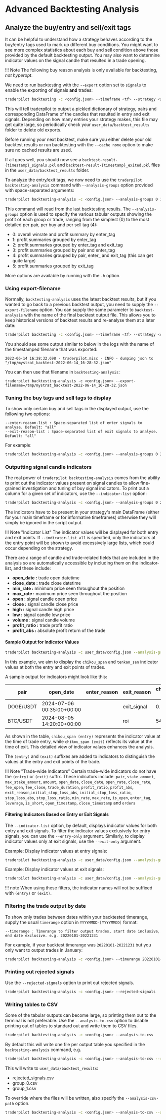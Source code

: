 # Advanced Backtesting Analysis

## Analyze the buy/entry and sell/exit tags

It can be helpful to understand how a strategy behaves according to the buy/entry tags used to
mark up different buy conditions. You might want to see more complex statistics about each buy and
sell condition above those provided by the default backtesting output. You may also want to
determine indicator values on the signal candle that resulted in a trade opening.

!!! Note
    The following buy reason analysis is only available for backtesting, *not hyperopt*.

We need to run backtesting with the `--export` option set to `signals` to enable the exporting of
signals **and** trades:

``` bash
traderpilot backtesting -c <config.json> --timeframe <tf> --strategy <strategy_name> --timerange=<timerange> --export=signals
```

This will tell traderpilot to output a pickled dictionary of strategy, pairs and corresponding
DataFrame of the candles that resulted in entry and exit signals.
Depending on how many entries your strategy makes, this file may get quite large, so periodically check your `user_data/backtest_results` folder to delete old exports.

Before running your next backtest, make sure you either delete your old backtest results or run
backtesting with the `--cache none` option to make sure no cached results are used.

If all goes well, you should now see a `backtest-result-{timestamp}_signals.pkl` and `backtest-result-{timestamp}_exited.pkl` files in the `user_data/backtest_results` folder.

To analyze the entry/exit tags, we now need to use the `traderpilot backtesting-analysis` command
with `--analysis-groups` option provided with space-separated arguments:

``` bash
traderpilot backtesting-analysis -c <config.json> --analysis-groups 0 1 2 3 4 5
```

This command will read from the last backtesting results. The `--analysis-groups` option is
used to specify the various tabular outputs showing the profit of each group or trade,
ranging from the simplest (0) to the most detailed per pair, per buy and per sell tag (4):

* 0: overall winrate and profit summary by enter_tag
* 1: profit summaries grouped by enter_tag
* 2: profit summaries grouped by enter_tag and exit_tag
* 3: profit summaries grouped by pair and enter_tag
* 4: profit summaries grouped by pair, enter_ and exit_tag (this can get quite large)
* 5: profit summaries grouped by exit_tag

More options are available by running with the `-h` option.

### Using export-filename

Normally, `backtesting-analysis` uses the latest backtest results, but if you wanted to go
back to a previous backtest output, you need to supply the `--export-filename` option.
You can supply the same parameter to `backtest-analysis` with the name of the final backtest
output file. This allows you to keep historical versions of backtest results and re-analyse
them at a later date:

``` bash
traderpilot backtesting -c <config.json> --timeframe <tf> --strategy <strategy_name> --timerange=<timerange> --export=signals --export-filename=/tmp/mystrat_backtest.json
```

You should see some output similar to below in the logs with the name of the timestamped
filename that was exported:

```
2022-06-14 16:28:32,698 - traderpilot.misc - INFO - dumping json to "/tmp/mystrat_backtest-2022-06-14_16-28-32.json"
```

You can then use that filename in `backtesting-analysis`:

```
traderpilot backtesting-analysis -c <config.json> --export-filename=/tmp/mystrat_backtest-2022-06-14_16-28-32.json
```

### Tuning the buy tags and sell tags to display

To show only certain buy and sell tags in the displayed output, use the following two options:

```
--enter-reason-list : Space-separated list of enter signals to analyse. Default: "all"
--exit-reason-list : Space-separated list of exit signals to analyse. Default: "all"
```

For example:

```bash
traderpilot backtesting-analysis -c <config.json> --analysis-groups 0 2 --enter-reason-list enter_tag_a enter_tag_b --exit-reason-list roi custom_exit_tag_a stop_loss
```

### Outputting signal candle indicators

The real power of `traderpilot backtesting-analysis` comes from the ability to print out the indicator
values present on signal candles to allow fine-grained investigation and tuning of buy signal
indicators. To print out a column for a given set of indicators, use the `--indicator-list`
option:

```bash
traderpilot backtesting-analysis -c <config.json> --analysis-groups 0 2 --enter-reason-list enter_tag_a enter_tag_b --exit-reason-list roi custom_exit_tag_a stop_loss --indicator-list rsi rsi_1h bb_lowerband ema_9 macd macdsignal
```

The indicators have to be present in your strategy's main DataFrame (either for your main
timeframe or for informative timeframes) otherwise they will simply be ignored in the script
output.

!!! Note "Indicator List"
    The indicator values will be displayed for both entry and exit points. If `--indicator-list all` is specified, 
    only the indicators at the entry point will be shown to avoid excessively large lists, which could occur depending on the strategy.

There are a range of candle and trade-related fields that are included in the analysis so are 
automatically accessible by including them on the indicator-list, and these include:

- **open_date     :** trade open datetime
- **close_date    :** trade close datetime
- **min_rate      :** minimum price seen throughout the position
- **max_rate      :** maximum price seen throughout the position
- **open          :** signal candle open price
- **close         :** signal candle close price
- **high          :** signal candle high price
- **low           :** signal candle low price
- **volume        :** signal candle volume
- **profit_ratio  :** trade profit ratio
- **profit_abs    :** absolute profit return of the trade 

#### Sample Output for Indicator Values

```bash
traderpilot backtesting-analysis -c user_data/config.json --analysis-groups 0 --indicator-list chikou_span tenkan_sen 
```

In this example,
we aim to display the `chikou_span` and `tenkan_sen` indicator values at both the entry and exit points of trades.

A sample output for indicators might look like this:

| pair      | open_date                 | enter_reason | exit_reason | chikou_span (entry) | tenkan_sen (entry) | chikou_span (exit) | tenkan_sen (exit) |
|-----------|---------------------------|--------------|-------------|---------------------|--------------------|--------------------|-------------------|
| DOGE/USDT | 2024-07-06 00:35:00+00:00 |              | exit_signal | 0.105               | 0.106              | 0.105              | 0.107             |
| BTC/USDT  | 2024-08-05 14:20:00+00:00 |              | roi         | 54643.440           | 51696.400          | 54386.000          | 52072.010         |

As shown in the table, `chikou_span (entry)` represents the indicator value at the time of trade entry, 
while `chikou_span (exit)` reflects its value at the time of exit. 
This detailed view of indicator values enhances the analysis.

The `(entry)` and `(exit)` suffixes are added to indicators
to distinguish the values at the entry and exit points of the trade.

!!! Note "Trade-wide Indicators"
    Certain trade-wide indicators do not have the `(entry)` or `(exit)` suffix. These indicators include: `pair`, `stake_amount`, 
    `max_stake_amount`, `amount`, `open_date`, `close_date`, `open_rate`, `close_rate`, `fee_open`, `fee_close`, `trade_duration`, 
    `profit_ratio`, `profit_abs`, `exit_reason`,`initial_stop_loss_abs`, `initial_stop_loss_ratio`, `stop_loss_abs`, `stop_loss_ratio`, 
    `min_rate`, `max_rate`, `is_open`, `enter_tag`, `leverage`, `is_short`, `open_timestamp`, `close_timestamp` and `orders`

#### Filtering Indicators Based on Entry or Exit Signals

The `--indicator-list` option, by default, displays indicator values for both entry and exit signals. To filter the indicator values exclusively for entry signals, you can use the `--entry-only` argument. Similarly, to display indicator values only at exit signals, use the `--exit-only` argument.

Example: Display indicator values at entry signals:

```bash
traderpilot backtesting-analysis -c user_data/config.json --analysis-groups 0 --indicator-list chikou_span tenkan_sen --entry-only
```

Example: Display indicator values at exit signals:

```bash
traderpilot backtesting-analysis -c user_data/config.json --analysis-groups 0 --indicator-list chikou_span tenkan_sen --exit-only
```

!!! note 
    When using these filters, the indicator names will not be suffixed with `(entry)` or `(exit)`.

### Filtering the trade output by date

To show only trades between dates within your backtested timerange, supply the usual `timerange` option in `YYYYMMDD-[YYYYMMDD]` format:

```
--timerange : Timerange to filter output trades, start date inclusive, end date exclusive. e.g. 20220101-20221231
```

For example, if your backtest timerange was `20220101-20221231` but you only want to output trades in January:

```bash
traderpilot backtesting-analysis -c <config.json> --timerange 20220101-20220201
```

### Printing out rejected signals

Use the `--rejected-signals` option to print out rejected signals.

```bash
traderpilot backtesting-analysis -c <config.json> --rejected-signals
```

### Writing tables to CSV

Some of the tabular outputs can become large, so printing them out to the terminal is not preferable.
Use the `--analysis-to-csv` option to disable printing out of tables to standard out and write them to CSV files.

```bash
traderpilot backtesting-analysis -c <config.json> --analysis-to-csv
```

By default this will write one file per output table you specified in the `backtesting-analysis` command, e.g.

```bash
traderpilot backtesting-analysis -c <config.json> --analysis-to-csv --rejected-signals --analysis-groups 0 1
```

This will write to `user_data/backtest_results`:

* rejected_signals.csv
* group_0.csv
* group_1.csv

To override where the files will be written, also specify the `--analysis-csv-path` option.

```bash
traderpilot backtesting-analysis -c <config.json> --analysis-to-csv --analysis-csv-path another/data/path/
```
